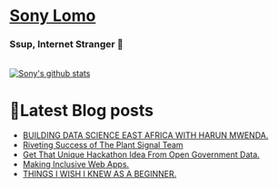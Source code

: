 # [Sony Lomo](https://sonylomo.github.io/) 
### Ssup, Internet Stranger 🤩

<br />


<a href="https://github.com/sonylomo/github-readme-stats">
  <img align="center" src="https://github-readme-stats.vercel.app/api?username=sonylomo&show_icons=true&include_all_commits=true&theme=cobalt" alt="Sony's github stats" />
</a>

# 📕Latest Blog posts
<!-- BLOG-POST-LIST:START -->
- [BUILDING DATA SCIENCE EAST AFRICA WITH HARUN MWENDA.](https://dev.to/msambassadorske/building-data-science-east-africa-with-harun-mwenda-4ai7)
- [Riveting Success of The Plant Signal Team](https://dev.to/msambassadorske/riveting-success-of-the-plant-signal-team-3ni5)
- [Get That Unique Hackathon Idea From Open Government Data.](https://dev.to/msambassadorske/get-that-unique-hackathon-idea-from-open-government-data-4l0a)
- [Making Inclusive Web Apps.](https://dev.to/msambassadorske/making-inclusive-web-apps-aj)
- [THINGS I WISH I KNEW AS A BEGINNER.](https://dev.to/sony_lomo/things-i-wish-i-knew-as-a-beginner-33el)
<!-- BLOG-POST-LIST:END -->

